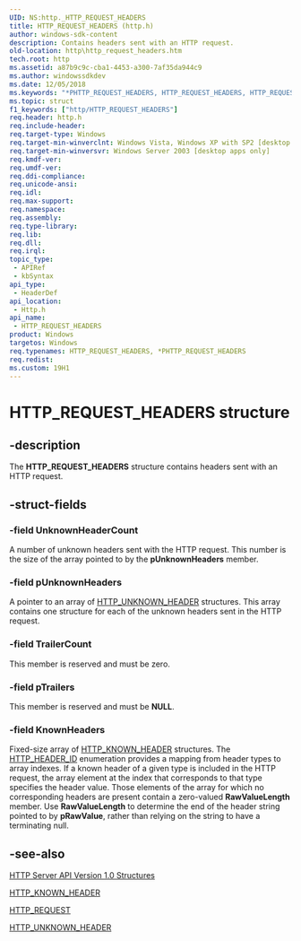 ```yaml
---
UID: NS:http._HTTP_REQUEST_HEADERS
title: HTTP_REQUEST_HEADERS (http.h)
author: windows-sdk-content
description: Contains headers sent with an HTTP request.
old-location: http\http_request_headers.htm
tech.root: http
ms.assetid: a87b9c9c-cba1-4453-a300-7af35da944c9
ms.author: windowssdkdev
ms.date: 12/05/2018
ms.keywords: "*PHTTP_REQUEST_HEADERS, HTTP_REQUEST_HEADERS, HTTP_REQUEST_HEADERS structure [HTTP], PHTTP_REQUEST_HEADERS, PHTTP_REQUEST_HEADERS structure pointer [HTTP], _http_http_request_headers, http.http_request_headers, http/HTTP_REQUEST_HEADERS, http/PHTTP_REQUEST_HEADERS"
ms.topic: struct
f1_keywords: ["http/HTTP_REQUEST_HEADERS"]
req.header: http.h
req.include-header: 
req.target-type: Windows
req.target-min-winverclnt: Windows Vista, Windows XP with SP2 [desktop apps only]
req.target-min-winversvr: Windows Server 2003 [desktop apps only]
req.kmdf-ver: 
req.umdf-ver: 
req.ddi-compliance: 
req.unicode-ansi: 
req.idl: 
req.max-support: 
req.namespace: 
req.assembly: 
req.type-library: 
req.lib: 
req.dll: 
req.irql: 
topic_type:
 - APIRef
 - kbSyntax
api_type:
 - HeaderDef
api_location:
 - Http.h
api_name:
 - HTTP_REQUEST_HEADERS
product: Windows
targetos: Windows
req.typenames: HTTP_REQUEST_HEADERS, *PHTTP_REQUEST_HEADERS
req.redist: 
ms.custom: 19H1
---
```


# HTTP_REQUEST_HEADERS structure


## -description


The 
<b>HTTP_REQUEST_HEADERS</b> structure contains headers sent with an HTTP request.


## -struct-fields




### -field UnknownHeaderCount

A number of unknown headers sent with the HTTP request. This number is the size of the array pointed to by the <b>pUnknownHeaders</b> member.


### -field pUnknownHeaders

A pointer to an array of 
<a href="https://docs.microsoft.com/windows/desktop/api/http/ns-http-_http_unknown_header">HTTP_UNKNOWN_HEADER</a> structures. This array contains one structure for each of the unknown headers sent in the HTTP request.


### -field TrailerCount

This member is reserved and must be zero.


### -field pTrailers

This member is reserved and must be <b>NULL</b>.


### -field KnownHeaders

Fixed-size array of 
<a href="https://docs.microsoft.com/windows/desktop/api/http/ns-http-_http_known_header">HTTP_KNOWN_HEADER</a> structures. The 
<a href="https://docs.microsoft.com/windows/desktop/api/http/ne-http-_http_header_id">HTTP_HEADER_ID</a> enumeration provides a mapping from header types to array indexes. If a known header of a given type is included in the HTTP request, the array element at the index that corresponds to that type specifies the header value. Those elements of the array for which no corresponding headers are present contain a zero-valued <b>RawValueLength</b> member. Use <b>RawValueLength</b> to determine the end of the header string pointed to by <b>pRawValue</b>, rather than relying on the string to have a terminating null.


## -see-also




<a href="https://docs.microsoft.com/windows/desktop/Http/http-server-api-version-1-0-structures">HTTP Server API Version 1.0 Structures</a>



<a href="https://docs.microsoft.com/windows/desktop/api/http/ns-http-_http_known_header">HTTP_KNOWN_HEADER</a>



<a href="https://docs.microsoft.com/previous-versions/windows/desktop/legacy/aa364545(v=vs.85)">HTTP_REQUEST</a>



<a href="https://docs.microsoft.com/windows/desktop/api/http/ns-http-_http_unknown_header">HTTP_UNKNOWN_HEADER</a>
 

 

